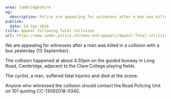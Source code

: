 ```yaml
area: Cambridgeshire
og:
  description: Police are appealing for witnesses after a man was killed in a collision with a bus yesterday (13 September).
publish:
  date: 14 Sep 2018
title: Appeal following fatal collision
url: https://www.cambs.police.uk/news-and-appeals/Appeal-fatal-collision
```

We are appealing for witnesses after a man was killed in a collision with a bus yesterday (13 September).

The collision happened at about 4.50pm on the guided busway in Long Road, Cambridge, adjacent to the Clare College playing fields.

The cyclist, a man, suffered fatal injuries and died at the scene.

Anyone who witnessed the collision should contact the Road Policing Unit on 101 quoting CC-13092018-0340.
